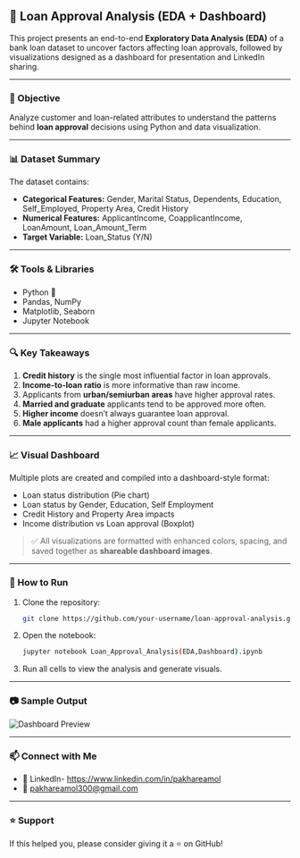 ## 🏦 Loan Approval Analysis (EDA + Dashboard)

This project presents an end-to-end **Exploratory Data Analysis (EDA)** of a bank loan dataset to uncover factors affecting loan approvals, followed by visualizations designed as a dashboard for presentation and LinkedIn sharing.

---

### 📌 Objective

Analyze customer and loan-related attributes to understand the patterns behind **loan approval** decisions using Python and data visualization.

---

### 📊 Dataset Summary

The dataset contains:

* **Categorical Features:** Gender, Marital Status, Dependents, Education, Self\_Employed, Property Area, Credit History
* **Numerical Features:** ApplicantIncome, CoapplicantIncome, LoanAmount, Loan\_Amount\_Term
* **Target Variable:** Loan\_Status (Y/N)

---

### 🛠️ Tools & Libraries

* Python 🐍
* Pandas, NumPy
* Matplotlib, Seaborn
* Jupyter Notebook

---

### 🔍 Key Takeaways

1. **Credit history** is the single most influential factor in loan approvals.
2. **Income-to-loan ratio** is more informative than raw income.
3. Applicants from **urban/semiurban areas** have higher approval rates.
4. **Married and graduate** applicants tend to be approved more often.
5. **Higher income** doesn’t always guarantee loan approval.
6. **Male applicants** had a higher approval count than female applicants.

---

### 📈 Visual Dashboard

Multiple plots are created and compiled into a dashboard-style format:

* Loan status distribution (Pie chart)
* Loan status by Gender, Education, Self Employment
* Credit History and Property Area impacts
* Income distribution vs Loan approval (Boxplot)

> ✅ All visualizations are formatted with enhanced colors, spacing, and saved together as **shareable dashboard images**.

---

### 🚀 How to Run

1. Clone the repository:

   ```bash
   git clone https://github.com/your-username/loan-approval-analysis.git
   ```

2. Open the notebook:

   ```bash
   jupyter notebook Loan_Approval_Analysis(EDA,Dashboard).ipynb
   ```

3. Run all cells to view the analysis and generate visuals.

---

### 📷 Sample Output
![Dashboard Preview](loan_project_key_takeaways.png)

---

### 📫 Connect with Me

* 💼 LinkedIn- https://www.linkedin.com/in/pakhareamol
* 📧 pakhareamol300@gmail.com

---

### ⭐ Support

If this helped you, please consider giving it a ⭐ on GitHub!


